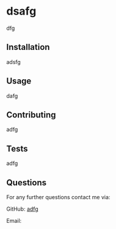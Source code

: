 # dsafg
dfg
## Installation
adsfg
## Usage
dafg
## Contributing
adfg
## Tests
adfg
## Questions
For any further questions contact me via:

GitHub: [adfg](https://github.com/adfg)

Email: <adfg>

